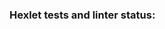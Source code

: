 ### Hexlet tests and linter status:

[//]: # ([![Actions Status]&#40;https://github.com/Mr-XEN/java-project-lvl3/workflows/hexlet-check/badge.svg&#41;]&#40;https://github.com/Mr-XEN/java-project-lvl3/actions&#41;)

[//]: # ()
[//]: # ([![Maintainability]&#40;https://api.codeclimate.com/v1/badges/98802fd672106d1adec2/maintainability&#41;]&#40;https://codeclimate.com/github/Mr-XEN/java-project-lvl3/maintainability&#41;)

[//]: # ()
[//]: # ([![Test Coverage]&#40;https://api.codeclimate.com/v1/badges/98802fd672106d1adec2/test_coverage&#41;]&#40;https://codeclimate.com/github/Mr-XEN/java-project-lvl3/test_coverage&#41;)